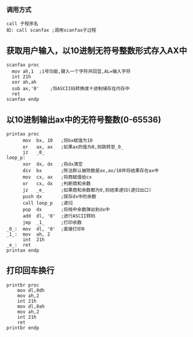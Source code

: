 ### 调用方式
````assembly
call 子程序名
如: call scanfax ;调用scanfax子过程
````

## 获取用户输入，以10进制无符号整数形式存入AX中
````assembly
scanfax proc
  mov ah,1	;1号功能,键入一个字符并回显,AL=输入字符
  int 21h
  xor ah,ah
  sub ax,'0'	;将ASCII码转换成十进制储存在内存中
  ret
scanfax endp
````
## 以10进制输出ax中的无符号整数(0-65536)
````assembly
printax proc
      mov  bx, 10	;将bx赋值为10
      or   ax, ax	;如果ax的值为0,则跳转至_0_
      jz   _0_
loop_p:
      xor  dx, dx	;将dx清空
      div  bx		;除法默认被除数是ax,ax/10并将结果存在ax中
      mov  cx, ax	;将商赋值给cx
      or   cx, dx	;判断商和余数
      jz   _e_		;如果商和余数都为0,则结束递归(递归出口)
      push dx		;保存dx中的余数
      call loop_p	;递归
      pop  dx		;将栈中余数弹出到dx中
      add  dl, '0'  ;进行ASCII转码
      jmp  _1_		;打印余数
_0_:  mov  dl, '0'	;直接打印0
_1_:  mov  ah, 2
      int  21h
_e_:  ret
printax endp
````
## 打印回车换行
````assembly
printbr proc
	mov dl,0dh
	mov ah,2
	int 21h
	mov dl,0ah
	mov ah,2
	int 21h
	ret
printbr endp
````